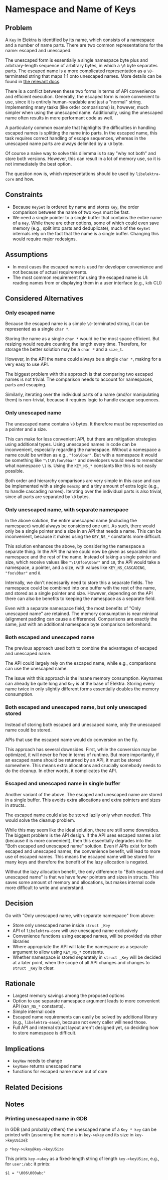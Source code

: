 # Namespace and Name of Keys

## Problem

A `Key` in Elektra is identified by its name, which consists of a namespace and a number of name parts.
There are two common representations for the name: escaped and unescaped.

The unescaped form is essentially a single namespace byte plus and arbitrary-length sequence of arbitrary bytes, in which a `\0` byte separates parts.
The escaped name is a more complicated representation as a `\0`-terminated string that maps 1:1 onto unescaped names.
More details can be found in [the relevant docs](/doc/KEYNAMES.md).

There is a conflict between these two forms in terms of API convenience and efficient execution.
Generally, the escaped form is more convenient to use, since it is entirely human-readable and just a "normal" string.
Implementing many tasks (like order comparisons) is, however, much simpler when using the unescaped name.
Additionally, using the unescaped name often results in more performant code as well.

A particularly common example that highlights the difficulties in handling escaped names is splitting the name into parts.
In the escaped name, this task requires correct handling of escape sequences, whereas in the unescaped name parts are always delimited by a `\0` byte.

Of course a naive way to solve this dilemma is to say "why not both" and store both versions.
However, this can result in a lot of memory use, so it is not immediately the best option.

The question now is, which representations should be used by `libelektra-core` and how.

## Constraints

- Because `KeySet` is ordered by name and stores `Key`, the order comparison between the name of two `Key`s must be fast.
- We need a single pointer to a single buffer that contains the entire name of a `Key`.
  While there are other options, some of which could even save memory (e.g., split into parts and deduplicate), much of the `KeySet` internals rely on the fact that the name is a single buffer.
  Changing this would require major redesigns.

## Assumptions

- In most cases the escaped name is used for developer convenience and not because of actual requirements.
- The most common requirement for using the escaped name is UI: reading names from or displaying them in a user interface (e.g., `kdb` CLI)

## Considered Alternatives

### Only escaped name

Because the escaped name is a simple `\0`-terminated string, it can be represented as a single `char *`.

Storing the name as a single `char *` would be the most space efficient.
But resizing would require counting the length every time.
Therefore, for storage the better solution may be a `char *` and a `size_t`.

However, in the API the name could always be a single `char *`, making for a very easy to use API.

The biggest problem with this approach is that comparing two escaped names is not trivial.
The comparison needs to account for namespaces, parts and escaping.

Similarly, iterating over the individual parts of a name (and/or manipulating them) is non-trivial, because it requires logic to handle escape sequences.

### Only unescaped name

The unescaped name contains `\0` bytes.
It therefore must be represented as a pointer and a size.

This can make for less convenient API, but there are mitigation strategies using additional types.
Using unescaped names in code can be inconvenient, especially regarding the namespace.
Without a namespace a name could be written as e.g., `"foo\0bar"`.
But with a namespace it would be something like `"\1\0\foo\0bar"` and developers would need to remember what namespace `\1` is.
Using the `KEY_NS_*` constants like this is not easily possible.

Both order and hierarchy comparisons are very simple in this case and can be implemented with a single `memcmp` and a tiny amount of extra logic (e.g., to handle cascading names).
Iterating over the individual parts is also trivial, since all parts are separated by `\0` bytes.

### Only unescaped name, with separate namespace

In the above solution, the entire unescaped name (including the namespace) would always be considered one unit.
As such, there would only be a single pointer and a size in an API that needs a name.
This can be inconvenient, because it makes using the `KEY_NS_*` constants more difficult.

This solution enhances the above, by considering the namespace a separate thing.
In the API the name could now be given as separated into namespace and the rest of the name.
Instead of taking a single pointer and size, which receive values like `"\1\0foo\0bar"` and `10`, the API would take a namespace, a pointer, and a size, with values like `KEY_NS_CASCADING`, `"foo\0bar"` and `8`.

Internally, we don't necessarily need to store this a separate fields.
The namespace could be combined into one buffer with the rest of the name, and stored as a single pointer and size.
However, depending on the API there can also be benefits to keeping the namespace as a separate field.

Even with a separate namespace field, the most benefits of "Only unescaped name" are retained.
The memory consumption is near minimal (alignment padding can cause a difference).
Comparisons are exactly the same, just with an additional namespace byte comparison beforehand.

### Both escaped and unescaped name

The previous approach used both to combine the advantages of escaped and unescaped name.

The API could largely rely on the escaped name, while e.g., comparisons can use the unescaped name.

The issue with this approach is the insane memory consumption.
Keynames can already be quite long and `Key` is at the base of Elektra.
Storing every name twice in only slightly different forms essentially doubles the memory consumption.

### Both escaped and unescaped name, but only unescaped stored

Instead of storing both escaped and unescaped name, only the unescaped name could be stored.

APIs that use the escaped name would do conversion on the fly.

This approach has several downsides.
First, while the conversion may be optimized, it will never be free in terms of runtime.
But more importantly, if an escaped name should be returned by an API, it must be stored somewhere.
This means extra allocations and crucially somebody needs to do the cleanup.
In other words, it complicates the API.

### Escaped and unescaped name in single buffer

Another variant of the above.
The escaped and unescaped name are stored in a single buffer.
This avoids extra allocations and extra pointers and sizes in structs.

The escaped name could also be stored lazily only when needed.
This would solve the cleanup problem.

While this may seem like the ideal solution, there are still some downsides.
The biggest problem is the API design.
If the API uses escaped names a lot (because it is more convenient), then this essentially degrades into the "Both escaped and unescaped name" solution.
Even if APIs exist for both escaped and unescaped names, the convenience benefit, will lead to more use of escaped names.
This means the escaped name will be stored for many keys and therefore the benefit of the lazy allocation is negated.

Without the lazy allocation benefit, the only difference to "Both escaped and unescaped name" is that we have fewer pointers and sizes in structs.
This saves some amount of memory and allocations, but makes internal code more difficult to write and understand.

## Decision

Go with "Only unescaped name, with separate namespace" from above:

- Store only unescaped name inside `struct _Key`
- API of `libelektra-core` will use unescaped name exclusively
- Convenience functions using escaped names, will be provided via other libraries
- Where appropriate the API will take the namespace as a separate argument to allow using `KEY_NS_*` constants.
- Whether namespace is stored separately in `struct _Key` will be decided at a later point, when the scope of all API changes and changes to `struct _Key` is clear.

## Rationale

- Largest memory savings among the proposed options
- Option to use separate namespace argument leads to more convenient API (`KEY_NS_*` constants).
- Simple internal code
- Escaped name requirements can easily be solved by additional library (e.g., `libelektra-ease`), because not every caller will need those.
- Full API and internal struct layout aren't designed yet, so deciding how to store namespace is difficult.

## Implications

- `keyNew` needs to change
- `keyName` returns unescaped name
- functions for escaped name move out of core

## Related Decisions

## Notes

### Printing unescaped name in GDB

In GDB (and probably others) the unescaped name of a `Key * key` can be printed with (assuming the name is in `key->ukey` and its size in `key->keyUSize`):

```
p *key->ukey@key->keyUSize
```

This prints `key->ukey` as a fixed-length string of length `key->keyUSize`, e.g., for `user:/abc` it prints:

```
$1 = "\006\000abc"
```

